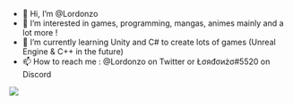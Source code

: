 - 👋 Hi, I’m @Lordonzo
- 👀 I’m interested in games, programming, mangas, animes mainly and a lot more !
- 🌱 I’m currently learning Unity and C# to create lots of games (Unreal Engine & C++ in the future)
- 📫 How to reach me : @Lordonzo on Twitter or Łσяđσиżσ#5520 on Discord

<img align="bottom" src="https://github-readme-stats.vercel.app/api/top-langs/?username=Lordonzo&layout=compact&theme=vue-dark">
<!---
Lordonzo/Lordonzo is a ✨ special ✨ repository because its `README.md` (this file) appears on your GitHub profile.
You can click the Preview link to take a look at your changes.
--->
